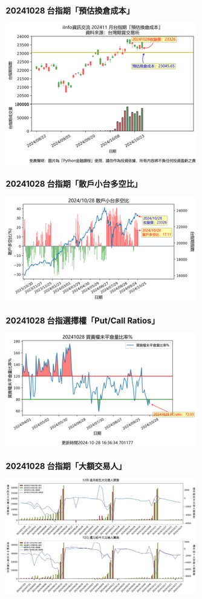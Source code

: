 ## 20241028 台指期「預估換倉成本」
![](images/txfcost.png)

## 20241028 台指期「散戶小台多空比」
![](images/bbiri.png)

## 20241028 台指選擇權「Put/Call Ratios」
![](images/pcratio.png)

## 20241028 台指期「大額交易人」
![](images/blocktrade.png)

